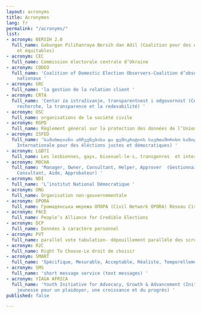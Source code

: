 ```yaml
---
layout: acronyms
title: Acronymes
lang: fr
permalink: "/acronyms/"
list:
- acronym: BERSIH 2.0
  full_name: Gabungan Pilihanraya Bersih dan Adil (Coalition pour des élections propres
    et équitables)
- acronym: CEC
  full_name: Commission électorale centrale d’Ukraine
- acronym: CODEO
  full_name: 'Coalition of Domestic Election Observers-Coalition d’observateurs électoraux
    nationaux '
- acronym: GRC
  full_name: 'la gestion de la relation client '
- acronym: CRTA
  full_name: 'Centar za istraživanje, transparentnost i odgovornost (Centre pour la
    recherche, la transparence et la redevabilité) '
- acronym: OSC
  full_name: organisations de la société civile
- acronym: RGPD
  full_name: Règlement général sur la protection des données de l’Union Européenne
- acronym: ISFED
  full_name: 'სამართლიანი არჩევნებისა და დემოკრატიის საერთაშორისო საზოგადოება (Société
    Internationale pour des éléctions justes et démocratiques) '
- acronym: LGBTI
  full_name: Les lesbiennes, gays, bisexuel·le·s, transgenres  et intersexes
- acronym: MOCHA
  full_name: 'Manager, Owner, Consultant, Helper, Approver  (Gestionnaire, Propriétaire,
    Consultant, Aide, Approbateur) '
- acronym: NDI
  full_name: 'L’institut National Démocratique '
- acronym: ONG
  full_name: Organisation non-gouvernementale
- acronym: OPORA
  full_name: Громадянська мережа ОПОРА (Civil Network OPORA) Réseau Civil OPORA
- acronym: PACE
  full_name: People’s Alliance for Credible Elections
- acronym: DCP
  full_name: Données à caractère personnel
- acronym: PVT
  full_name: parallel vote tabulation- dépouillement parallèle des scrutins
- acronym: R2C
  full_name: Right To Choose-Le droit de choisir
- acronym: SMART
  full_name: 'Spécifique, Mesurable, Acceptable, Réaliste, Temporellement défini '
- acronym: SMS
  full_name: 'short message service (text messages) '
- acronym: YIAGA AFRICA
  full_name: 'Youth Initiative for Advocacy, Growth & Advancement (Initiative de la
    jeunesse pour un plaidoyer, une croissance et du progrès) '
published: false

---
```

